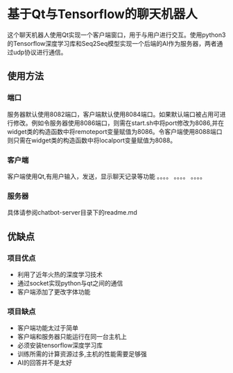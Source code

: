 # 基于Qt与Tensorflow的聊天机器人

这个聊天机器人使用Qt实现一个客户端窗口，用于与用户进行交互。使用python3的Tensorflow深度学习库和Seq2Seq模型实现一个后端的AI作为服务器，两者通过udp协议进行通信。

## 使用方法

### 端口

服务器默认使用8082端口，客户端默认使用8084端口。如果默认端口被占用可进行修改。例如令服务器使用8086端口，则需在start.sh中将port修改为8086,并在widget类的构造函数中将remoteport变量赋值为8086。令客户端使用8088端口则只需在widget类的构造函数中将localport变量赋值为8088。

### 客户端

客户端使用Qt,有用户输入，发送，显示聊天记录等功能
。。。。
。。。。
。。。。


### 服务器

具体请参阅chatbot-server目录下的readme.md

## 优缺点

### 项目优点

* 利用了近年火热的深度学习技术
* 通过socket实现python与qt之间的通信
* 客户端添加了更改字体功能

### 项目缺点

* 客户端功能太过于简单
* 客户端和服务器只能运行在同一台主机上
* 必须安装tensorflow深度学习库
* 训练所需的计算资源过多,主机的性能需要足够强
* AI的回答并不是太好